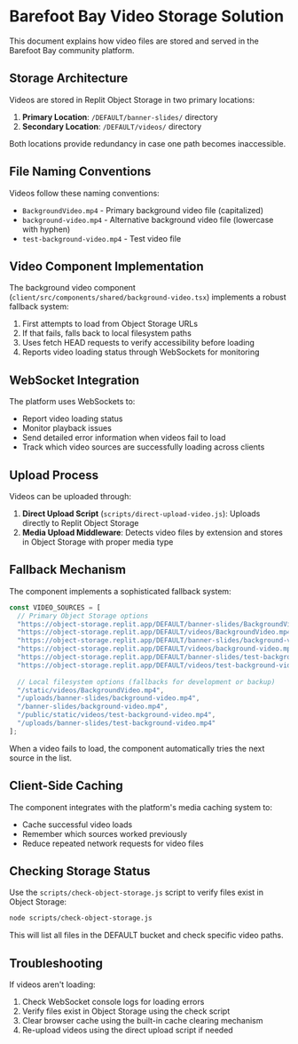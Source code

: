 # Barefoot Bay Video Storage Solution

This document explains how video files are stored and served in the Barefoot Bay community platform.

## Storage Architecture

Videos are stored in Replit Object Storage in two primary locations:

1. **Primary Location**: `/DEFAULT/banner-slides/` directory
2. **Secondary Location**: `/DEFAULT/videos/` directory 

Both locations provide redundancy in case one path becomes inaccessible.

## File Naming Conventions

Videos follow these naming conventions:

- `BackgroundVideo.mp4` - Primary background video file (capitalized)
- `background-video.mp4` - Alternative background video file (lowercase with hyphen)
- `test-background-video.mp4` - Test video file

## Video Component Implementation

The background video component (`client/src/components/shared/background-video.tsx`) implements a robust fallback system:

1. First attempts to load from Object Storage URLs
2. If that fails, falls back to local filesystem paths
3. Uses fetch HEAD requests to verify accessibility before loading
4. Reports video loading status through WebSockets for monitoring

## WebSocket Integration

The platform uses WebSockets to:

- Report video loading status
- Monitor playback issues
- Send detailed error information when videos fail to load
- Track which video sources are successfully loading across clients

## Upload Process

Videos can be uploaded through:

1. **Direct Upload Script** (`scripts/direct-upload-video.js`): Uploads directly to Replit Object Storage
2. **Media Upload Middleware**: Detects video files by extension and stores in Object Storage with proper media type

## Fallback Mechanism

The component implements a sophisticated fallback system:

```javascript
const VIDEO_SOURCES = [
  // Primary Object Storage options
  "https://object-storage.replit.app/DEFAULT/banner-slides/BackgroundVideo.mp4",
  "https://object-storage.replit.app/DEFAULT/videos/BackgroundVideo.mp4",
  "https://object-storage.replit.app/DEFAULT/banner-slides/background-video.mp4",
  "https://object-storage.replit.app/DEFAULT/videos/background-video.mp4",
  "https://object-storage.replit.app/DEFAULT/banner-slides/test-background-video.mp4",
  "https://object-storage.replit.app/DEFAULT/videos/test-background-video.mp4",
  
  // Local filesystem options (fallbacks for development or backup)
  "/static/videos/BackgroundVideo.mp4",
  "/uploads/banner-slides/background-video.mp4",
  "/banner-slides/background-video.mp4",
  "/public/static/videos/test-background-video.mp4",
  "/uploads/banner-slides/test-background-video.mp4"
];
```

When a video fails to load, the component automatically tries the next source in the list.

## Client-Side Caching

The component integrates with the platform's media caching system to:

- Cache successful video loads
- Remember which sources worked previously
- Reduce repeated network requests for video files

## Checking Storage Status

Use the `scripts/check-object-storage.js` script to verify files exist in Object Storage:

```bash
node scripts/check-object-storage.js
```

This will list all files in the DEFAULT bucket and check specific video paths.

## Troubleshooting

If videos aren't loading:

1. Check WebSocket console logs for loading errors
2. Verify files exist in Object Storage using the check script
3. Clear browser cache using the built-in cache clearing mechanism
4. Re-upload videos using the direct upload script if needed